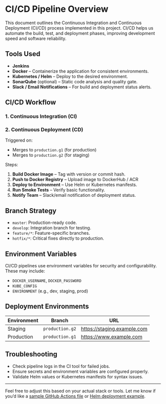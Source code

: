 # CI/CD Pipeline Overview

This document outlines the Continuous Integration and Continuous Deployment (CI/CD) process implemented in this project. CI/CD helps us automate the build, test, and deployment phases, improving development speed and software reliability.

## Tools Used

- **Jenkins**
- **Docker** – Containerize the application for consistent environments.
- **Kubernetes / Helm** – Deploy to the desired environment.
- **SonarQube** (optional) – Static code analysis and quality gate.
- **Slack / Email Notifications** – For build and deployment status alerts.

## CI/CD Workflow

### 1. Continuous Integration (CI)

### 2. Continuous Deployment (CD)

Triggered on:
- Merges to `production.g1` (for production)
- Merges to `production.g2` (for staging)

Steps:
1. **Build Docker Image** – Tag with version or commit hash.
2. **Push to Docker Registry** – Upload image to DockerHub / ACR 
3. **Deploy to Environment** – Use Helm or Kubernetes manifests.
4. **Run Smoke Tests** – Verify basic functionality.
5. **Notify Team** – Slack/email notification of deployment status.

## Branch Strategy

- `master`: Production-ready code.
- `develop`: Integration branch for testing.
- `feature/*`: Feature-specific branches.
- `hotfix/*`: Critical fixes directly to production.

## Environment Variables

CI/CD pipelines use environment variables for security and configurability. These may include:
- `DOCKER_USERNAME`, `DOCKER_PASSWORD`
- `KUBE_CONFIG`
- `ENVIRONMENT` (e.g., dev, staging, prod)

## Deployment Environments

| Environment | Branch        | URL                          |
|-------------|---------------|------------------------------|
| Staging     | `production.g2`     | https://staging.example.com  |
| Production  | `production.g1`        | https://www.example.com      |

## Troubleshooting

- Check pipeline logs in the CI tool for failed jobs.
- Ensure secrets and environment variables are configured properly.
- Validate Helm values or Kubernetes manifests for syntax issues.

---

Feel free to adjust this based on your actual stack or tools. Let me know if you’d like a [sample GitHub Actions file](f) or [Helm deployment example](f).
